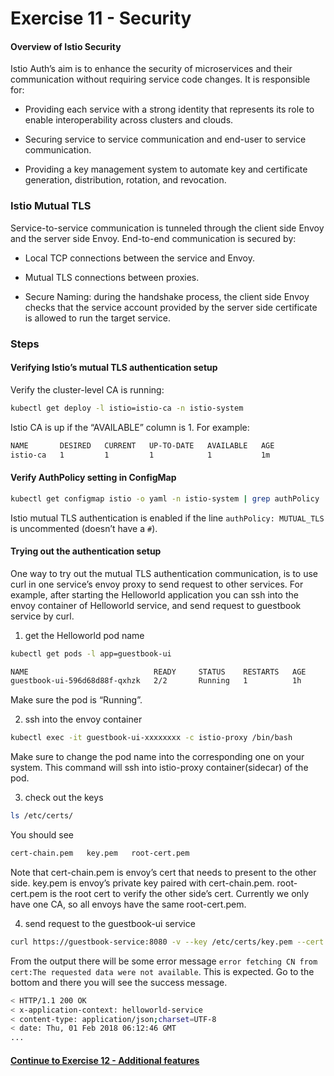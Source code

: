 # Exercise 11 - Security

#### Overview of Istio Security

Istio Auth’s aim is to enhance the security of microservices and their communication without requiring service code changes. It is responsible for:

* Providing each service with a strong identity that represents its role to enable interoperability across clusters and clouds.

* Securing service to service communication and end-user to service communication.

* Providing a key management system to automate key and certificate generation, distribution, rotation, and revocation.

### Istio Mutual TLS

Service-to-service communication is tunneled through the client side Envoy and the server side Envoy. End-to-end communication is secured by:

* Local TCP connections between the service and Envoy.

* Mutual TLS connections between proxies.

* Secure Naming: during the handshake process, the client side Envoy checks that the service account provided by the server side certificate is allowed to run the target service.

### Steps
#### Verifying Istio’s mutual TLS authentication setup
Verify the cluster-level CA is running:   
```sh
kubectl get deploy -l istio=istio-ca -n istio-system
```
Istio CA is up if the “AVAILABLE” column is 1. For example:
```sh
NAME       DESIRED   CURRENT   UP-TO-DATE   AVAILABLE   AGE
istio-ca   1         1         1            1           1m
```
#### Verify AuthPolicy setting in ConfigMap
```sh
kubectl get configmap istio -o yaml -n istio-system | grep authPolicy | head -1
```
Istio mutual TLS authentication is enabled if the line `authPolicy: MUTUAL_TLS` is uncommented (doesn’t have a `#`).

#### Trying out the authentication setup

One way to try out the mutual TLS authentication communication, is to use curl in one service’s envoy proxy to send request to other services. For example, after starting the Helloworld application you can ssh into the envoy container of Helloworld service, and send request to guestbook service by curl.

1. get the Helloworld pod name
```sh
kubectl get pods -l app=guestbook-ui
```
```sh
NAME                            READY     STATUS    RESTARTS   AGE
guestbook-ui-596d68d88f-qxhzk   2/2       Running   1          1h
```
Make sure the pod is “Running”.

2. ssh into the envoy container
```sh
kubectl exec -it guestbook-ui-xxxxxxxx -c istio-proxy /bin/bash
```
Make sure to change the pod name into the corresponding one on your system. This command will ssh into istio-proxy container(sidecar) of the pod.

3. check out the keys
```sh
ls /etc/certs/ 
```
You should see
```sh
cert-chain.pem   key.pem   root-cert.pem
```
Note that cert-chain.pem is envoy’s cert that needs to present to the other side. key.pem is envoy’s private key paired with cert-chain.pem. root-cert.pem is the root cert to verify the other side’s cert. Currently we only have one CA, so all envoys have the same root-cert.pem.   

4. send request to the guestbook-ui service
```sh
curl https://guestbook-service:8080 -v --key /etc/certs/key.pem --cert /etc/certs/cert-chain.pem --cacert /etc/certs/root-cert.pem -k
```
From the output there will be some error message `error fetching CN from cert:The requested data were not available`. This is expected. 
Go to the bottom and there you will see the success message.

```sh
< HTTP/1.1 200 OK
< x-application-context: helloworld-service
< content-type: application/json;charset=UTF-8
< date: Thu, 01 Feb 2018 06:12:46 GMT
...
```
#### [Continue to Exercise 12 - Additional features](../exercise-12/README.md)


